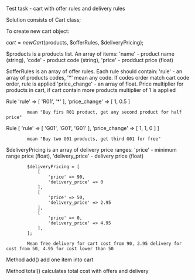 Test task - cart with offer rules and delivery rules

Solution consists of Cart class;

To create new cart object:

$cart = new Cart ($products, $offerRules, $deliveryPricing);

$products is a products list. An array of items:
        'name' - product name (string),
        'code' - product code (string),
        'price' - prodduct price (float)
        
$offerRules is an array of offer rules. Each rule should contain:
        'rule' - an array of products codes, '*' mean any code. If codes order match cart code order, rule is applied
        'price_change' - an array of float. Price multiplier for products in cart, if cart contain more products multiplier of 1
        is applied
        
Rule         'rule' => [
                 'R01', '*'
             ],
             'price_change' => [
                 1, 0.5
             ]
             
            mean "Buy firs R01 product, get any second product for half price"        
        
Rule        [
                'rule' => [
                    'G01', 'G01', 'G01'
                ],
                'price_change' => [
                    1, 1, 0
                ]
            ]        
        
            mean "Buy two G01 products, get third G01 for free"
        
$deliveryPricing is an array of delivery price ranges:
            'price' - minimum range price (float),
            'delivery_price' - delivery price (float)      
            
            $deliveryPricing = [
                [
                    'price' => 90,
                    'delivery_price' => 0
                ],
                [
                    'price' => 50,
                    'delivery_price' => 2.95
                ],
                [
                    'price' => 0,
                    'delivery_price' => 4.95
                ],
            ];
            
            Mean free delivery for cart cost from 90, 2.95 delivery for cost from 50, 4.95 for cost lower than 50
            
Method add() add one item into cart

Method total() calculates total cost with offers and delivery             